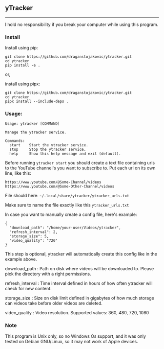 ## yTracker

---

I hold no responsibility if you break your computer while using this program.

### Install

Install using pip:

```
git clone https://github.com/draganstojakovic/ytracker.git
cd ytracker
pip install -e .
```

or,

install using pipx:

```
git clone https://github.com/draganstojakovic/ytracker.git
cd ytracker
pipx install --include-deps .
```

### Usage:

```
Usage: ytracker [COMMAND]

Manage the ytracker service.

Commands:
  start    Start the ytracker service.
  stop     Stop the ytracker service.
  help     Show this help message and exit (default).
```

Before running `ytracker start` you should create a text file containing urls
to the YouTube channel's you want to subscribe to. Put each url on its own line, like this:

```
https://www.youtube.com/@Some-Channel/videos
https://www.youtube.com/@Some-Other-Channel/videos

```

File should here: `~/.local/share/ytracker/ytracker_urls.txt`

Make sure to name the file exactly like this `ytracker_urls.txt`

In case you want to manually create a config file, here's example:

```
{
  "download_path": "/home/your-user/Videos/ytracker",
  "refresh_interval": 2,
  "storage_size": 5,
  "video_quality": "720"
}
```

This step is optional, ytracker will automatically create this config like in the example above.

download_path
: Path on disk where videos will be downloaded to. Please pick the directory with a right permissions.

refresh_interval
: Time interval defined in hours of how often ytracker will check for new content.

storage_size
: Size on disk limit defined in gigabytes of how much storage can videos take before older videos are deleted.

video_quality
: Video resolution. Supported values: 360, 480, 720, 1080


### Note

This program is Unix only, so no Windows Os support, and it was only tested on Debian GNU/Linux,
so it may not work of Apple devices.